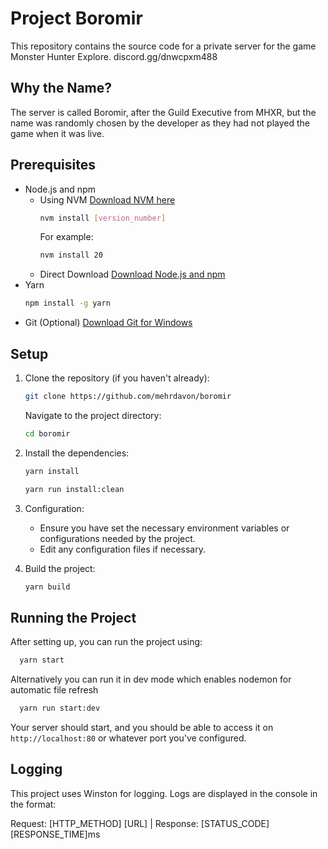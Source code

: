 # Project Boromir
This repository contains the source code for a private server for the game Monster Hunter Explore.
discord.gg/dnwcpxm488

## Why the Name?
The server is called Boromir, after the Guild Executive from MHXR, but the name was randomly chosen by the developer as they had not played the game when it was live.

## Prerequisites

* Node.js and npm
    * Using NVM [Download NVM here](https://github.com/nvm-sh/nvm/releases/)
        ```bash
        nvm install [version_number]
        ```
        For example:
        ```bash
        nvm install 20
        ```
    * Direct Download
        [Download Node.js and npm](https://nodejs.org/)
* Yarn
    ```bash
    npm install -g yarn
    ```
* Git (Optional)
    [Download Git for Windows](https://gitforwindows.org/)

## Setup

1. Clone the repository (if you haven't already):

    ```bash
    git clone https://github.com/mehrdavon/boromir
    ```

    Navigate to the project directory:

    ```bash
    cd boromir
    ```

2. Install the dependencies:

    ```bash
    yarn install
    ```
    ```bash
    yarn run install:clean
    ```

3. Configuration:

    * Ensure you have set the necessary environment variables or configurations needed by the project.
    * Edit any configuration files if necessary.

4. Build the project:
   
    ```bash
    yarn build
    ```

## Running the Project

After setting up, you can run the project using:

  ```bash
    yarn start
  ```
Alternatively you can run it in dev mode which enables nodemon for automatic file refresh

  ```bash
    yarn run start:dev
  ```

Your server should start, and you should be able to access it on `http://localhost:80` or whatever port you've configured.

## Logging

This project uses Winston for logging. Logs are displayed in the console in the format:


Request: [HTTP_METHOD] [URL] | Response: [STATUS_CODE] [RESPONSE_TIME]ms
